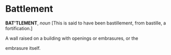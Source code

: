 # Battlement

**BAT'TLEMENT**, _noun_ \[This is said to have been bastillement, from bastille, a fortification.\]

A wall raised on a building with openings or embrasures, or the

embrasure itself.